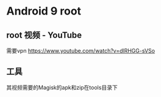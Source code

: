 # Android 9 root

## root 视频 - YouTube
需要vpn
https://www.youtube.com/watch?v=dlRHGG-sVSo

## 工具
其视频需要的Magisk的apk和zip在tools目录下